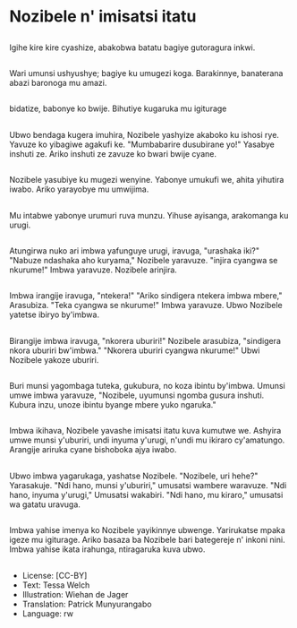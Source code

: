 # Nozibele n' imisatsi itatu

##
Igihe kire kire cyashize, abakobwa batatu bagiye gutoragura inkwi.

##
Wari umunsi ushyushye; bagiye ku umugezi koga. Barakinnye, banaterana abazi baronoga mu amazi.

##
bidatize, babonye ko bwije. Bihutiye kugaruka mu igiturage

##
Ubwo bendaga kugera imuhira, Nozibele yashyize akaboko ku ishosi rye. Yavuze ko yibagiwe agakufi ke. "Mumbabarire dusubirane yo!" Yasabye inshuti ze. Ariko inshuti ze zavuze ko bwari bwije cyane.

##
Nozibele yasubiye ku mugezi wenyine. Yabonye umukufi we, ahita yihutira iwabo. Ariko yarayobye mu umwijima.

##
Mu intabwe yabonye urumuri ruva munzu. Yihuse ayisanga, arakomanga ku urugi.

##
Atungirwa nuko ari imbwa yafunguye urugi, iravuga, "urashaka iki?" "Nabuze ndashaka aho kuryama," Nozibele yaravuze. "injira cyangwa se nkurume!" Imbwa yaravuze. Nozibele arinjira.

##
Imbwa irangije iravuga, "ntekera!" "Ariko sindigera ntekera imbwa mbere," Arasubiza. "Teka cyangwa se nkurume!" Imbwa yaravuze. Ubwo Nozibele yatetse ibiryo by'imbwa.

##
Birangije imbwa iravuga, "nkorera uburiri!" Nozibele arasubiza, "sindigera nkora uburiri bw'imbwa." "Nkorera uburiri cyangwa nkurume!" Ubwi Nozibele yakoze uburiri.

##
Buri munsi yagombaga tuteka, gukubura, no koza ibintu by'imbwa. Umunsi umwe imbwa yaravuze, "Nozibele, uyumunsi ngomba gusura inshuti. Kubura inzu, unoze ibintu byange mbere yuko ngaruka."

##
Imbwa ikihava, Nozibele yavashe imisatsi itatu kuva kumutwe we. Ashyira umwe munsi y'uburiri, undi inyuma y'urugi, n'undi mu ikiraro cy'amatungo. Arangije ariruka cyane bishoboka ajya iwabo.

##
Ubwo imbwa yagarukaga, yashatse Nozibele. "Nozibele, uri hehe?" Yarasakuje. "Ndi hano, munsi y'uburiri," umusatsi wambere waravuze. "Ndi hano, inyuma y'urugi," Umusatsi wakabiri. "Ndi hano, mu kiraro," umusatsi wa gatatu uravuga.

##
Imbwa yahise imenya ko Nozibele yayikinnye ubwenge. Yarirukatse mpaka igeze mu igiturage. Ariko basaza ba Nozibele bari bategereje n' inkoni nini. Imbwa yahise ikata irahunga, ntiragaruka kuva ubwo.

##
* License: [CC-BY]
* Text: Tessa Welch
* Illustration: Wiehan de Jager
* Translation: Patrick Munyurangabo
* Language: rw
